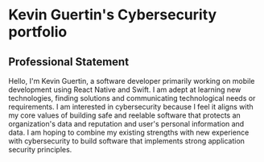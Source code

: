 # Kevin Guertin's Cybersecurity portfolio

## Professional Statement

Hello, I'm Kevin Guertin, a software developer primarily working on mobile development using React Native and Swift. I am adept at learning new technologies, finding solutions and communicating technological needs or requirements. I am interested in cybersecurity because I feel it aligns with my core values of building safe and reelable software that protects an organization's data and reputation and user's personal information and data. I am hoping to combine my existing strengths with new experience with cybersecurity to build software that implements strong application security principles.
